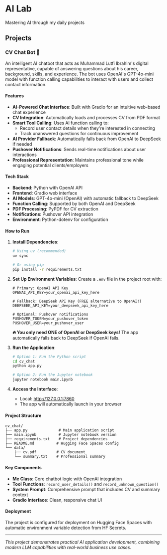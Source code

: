 # AI Lab

Mastering AI through my daily projects

## Projects

### CV Chat Bot 🤖

An intelligent AI chatbot that acts as Muhammad Lutfi Ibrahim's digital representative, capable of answering questions about his career, background, skills, and experience. The bot uses OpenAI's GPT-4o-mini model with function calling capabilities to interact with users and collect contact information.

#### Features

- **AI-Powered Chat Interface**: Built with Gradio for an intuitive web-based chat experience
- **CV Integration**: Automatically loads and processes CV from PDF format
- **Smart Tool Calling**: Uses AI function calling to:
  - Record user contact details when they're interested in connecting
  - Track unanswered questions for continuous improvement
- **AI Provider Fallback**: Automatically falls back from OpenAI to DeepSeek if needed
- **Pushover Notifications**: Sends real-time notifications about user interactions
- **Professional Representation**: Maintains professional tone while engaging potential clients/employers

#### Tech Stack

- **Backend**: Python with OpenAI API
- **Frontend**: Gradio web interface
- **AI Models**: GPT-4o-mini (OpenAI) with automatic fallback to DeepSeek
- **Function Calling**: Supported by both OpenAI and DeepSeek
- **PDF Processing**: PyPDF for CV extraction
- **Notifications**: Pushover API integration
- **Environment**: Python-dotenv for configuration

#### How to Run

1. **Install Dependencies**:
   ```bash
   # Using uv (recommended)
   uv sync
   
   # Or using pip
   pip install -r requirements.txt
   ```

2. **Set Up Environment Variables**:
   Create a `.env` file in the project root with:
   ```env
   # Primary: OpenAI API Key
   OPENAI_API_KEY=your_openai_api_key_here
   
   # Fallback: DeepSeek API Key (FREE alternative to OpenAI!)
   DEEPSEEK_API_KEY=your_deepseek_api_key_here
   
   # Optional: Pushover notifications
   PUSHOVER_TOKEN=your_pushover_token
   PUSHOVER_USER=your_pushover_user
   ```
   
   **🔥 You only need ONE of OpenAI or DeepSeek keys!** The app automatically falls back to DeepSeek if OpenAI fails.

3. **Run the Application**:
   ```bash
   # Option 1: Run the Python script
   cd cv_chat
   python app.py
   
   # Option 2: Run the Jupyter notebook
   jupyter notebook main.ipynb
   ```

4. **Access the Interface**:
   - Local: http://127.0.0.1:7860
   - The app will automatically launch in your browser

#### Project Structure

```
cv_chat/
├── app.py              # Main application script
├── main.ipynb          # Jupyter notebook version
├── requirements.txt    # Project dependencies
├── README.md          # Hugging Face Spaces config
└── data/
    ├── cv.pdf         # CV document
    └── summary.txt    # Professional summary
```

#### Key Components

- **Me Class**: Core chatbot logic with OpenAI integration
- **Tool Functions**: `record_user_details()` and `record_unknown_question()`
- **System Prompt**: Comprehensive prompt that includes CV and summary context
- **Gradio Interface**: Clean, responsive chat UI

#### Deployment

The project is configured for deployment on Hugging Face Spaces with automatic environment variable detection from HF Secrets.

---

*This project demonstrates practical AI application development, combining modern LLM capabilities with real-world business use cases.*
